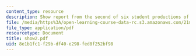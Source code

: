 ```yaml
---
content_type: resource
description: Show report from the second of six student productions of subUrbia.
file: /media/https%3A/open-learning-course-data-rc.s3.amazonaws.com/21m-873-theater-arts-topics-suburbia-january-iap-2008/8e1b1fc1f29bdf40e298fed8f252bf98_show2.pdf
file_type: application/pdf
resourcetype: Document
title: show2.pdf
uid: 8e1b1fc1-f29b-df40-e298-fed8f252bf98
---
```

